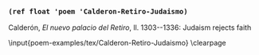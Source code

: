 ### `(ref float 'poem 'Calderon-Retiro-Judaismo)`

Calderón, *El nuevo palacio del Retiro*, ll. 1303--1336: Judaism rejects faith

\input{poem-examples/tex/Calderon-Retiro-Judaismo}
\clearpage


